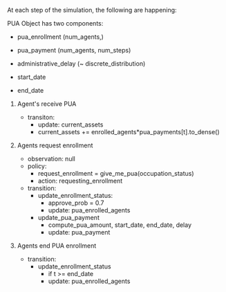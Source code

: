 At each step of the simulation, the following are happening:

PUA Object has two components:
- pua_enrollment (num_agents,)
- pua_payment (num_agents, num_steps)

- administrative_delay (~ discrete_distribution)
- start_date
- end_date

1. Agent's receive PUA
    - transiton:
        - update: current_assets
        - current_assets += enrolled_agents*pua_payments[t].to_dense()

2. Agents request enrollment
    - observation: null
    - policy:
        - request_enrollment = give_me_pua(occupation_status)
        - action: requesting_enrollment
    - transition:
        - update_enrollment_status: 
            - approve_prob = 0.7
            - update: pua_enrolled_agents
        - update_pua_payment
            - compute_pua_amount, start_date, end_date, delay
            - update: pua_payment

3. Agents end PUA enrollment
    - transition:
        - update_enrollment_status
            - if t >= end_date
            - update: pua_enrolled_agents